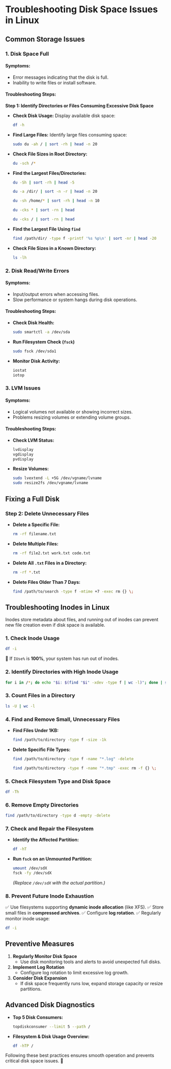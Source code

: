 # **Troubleshooting Disk Space Issues in Linux**

## **Common Storage Issues**

### **1. Disk Space Full**

#### **Symptoms:**

- Error messages indicating that the disk is full.
- Inability to write files or install software.

#### **Troubleshooting Steps:**

**Step 1: Identify Directories or Files Consuming Excessive Disk Space**

- **Check Disk Usage:** Display available disk space:

  ```bash
  df -h
  ```
- **Find Large Files:** Identify large files consuming space:

  ```bash
  sudo du -ah / | sort -rh | head -n 20
  ```
- **Check File Sizes in Root Directory:**

  ```bash
  du -sch /*
  ```
- **Find the Largest Files/Directories:**

  ```bash
  du -Sh | sort -rh | head -5
  ```

  ```bash
  du -a /dir/ | sort -n -r | head -n 20
  ```

  ```bash
  du -sh /home/* | sort -rh | head -n 10
  ```

  ```bash
  du -cks * | sort -rn | head
  ```

  ```bash
  du -cks / | sort -rn | head
  ```
- **Find the Largest File Using `find`**

  ```bash
  find /path/dir/ -type f -printf '%s %p\n' | sort -nr | head -20
  ```
- **Check File Sizes in a Known Directory:**

  ```bash
  ls -lh
  ```

### **2. Disk Read/Write Errors**

#### **Symptoms:**

- Input/output errors when accessing files.
- Slow performance or system hangs during disk operations.

#### **Troubleshooting Steps:**

- **Check Disk Health:**
  ```bash
  sudo smartctl -a /dev/sda
  ```
- **Run Filesystem Check (`fsck`)**
  ```bash
  sudo fsck /dev/sda1
  ```
- **Monitor Disk Activity:**
  ```bash
  iostat
  iotop
  ```

### **3. LVM Issues**

#### **Symptoms:**

- Logical volumes not available or showing incorrect sizes.
- Problems resizing volumes or extending volume groups.

#### **Troubleshooting Steps:**

- **Check LVM Status:**
  ```bash
  lvdisplay
  vgdisplay
  pvdisplay
  ```
- **Resize Volumes:**
  ```bash
  sudo lvextend -L +5G /dev/vgname/lvname
  sudo resize2fs /dev/vgname/lvname
  ```

## **Fixing a Full Disk**

### **Step 2: Delete Unnecessary Files**

- **Delete a Specific File:**
  ```bash
  rm -rf filename.txt
  ```
- **Delete Multiple Files:**
  ```bash
  rm -rf file2.txt work.txt code.txt
  ```
- **Delete All `.txt` Files in a Directory:**
  ```bash
  rm -rf *.txt
  ```
- **Delete Files Older Than 7 Days:**
  ```bash
  find /path/to/search -type f -mtime +7 -exec rm {} \;
  ```

## **Troubleshooting Inodes in Linux**

Inodes store metadata about files, and running out of inodes can prevent new file creation even if disk space is available.

### **1. Check Inode Usage**

```bash
df -i
```

🔹 If `IUse%` is **100%**, your system has run out of inodes.

### **2. Identify Directories with High Inode Usage**

```bash
for i in /*; do echo "$i: $(find "$i" -xdev -type f | wc -l)"; done | sort -nr -k2 | head -10
```

### **3. Count Files in a Directory**

```bash
ls -U | wc -l
```

### **4. Find and Remove Small, Unnecessary Files**

- **Find Files Under 1KB:**

  ```bash
  find /path/to/directory -type f -size -1k
  ```
- **Delete Specific File Types:**

  ```bash
  find /path/to/directory -type f -name "*.log" -delete
  ```

  ```bash
  find /path/to/directory -type f -name "*.tmp" -exec rm -f {} \;
  ```

### **5. Check Filesystem Type and Disk Space**

```bash
df -Th
```

### **6. Remove Empty Directories**

```bash
find /path/to/directory -type d -empty -delete
```

### **7. Check and Repair the Filesystem**

- **Identify the Affected Partition:**
  ```bash
  df -hT
  ```
- **Run `fsck` on an Unmounted Partition:**
  ```bash
  umount /dev/sdX
  fsck -fy /dev/sdX
  ```

  *(Replace `/dev/sdX` with the actual partition.)*

### **8. Prevent Future Inode Exhaustion**

✅ Use filesystems supporting **dynamic inode allocation** (like XFS).
✅ Store small files in **compressed archives**.
✅ Configure **log rotation**.
✅ Regularly monitor inode usage:

```bash
df -i
```

## **Preventive Measures**

1. **Regularly Monitor Disk Space**
   - Use disk monitoring tools and alerts to avoid unexpected full disks.
2. **Implement Log Rotation**
   - Configure log rotation to limit excessive log growth.
3. **Consider Disk Expansion**
   - If disk space frequently runs low, expand storage capacity or resize partitions.

## **Advanced Disk Diagnostics**

- **Top 5 Disk Consumers:**
  ```bash
  topdiskconsumer --limit 5 --path /
  ```
- **Filesystem & Disk Usage Overview:**
  ```bash
  df -hTP /
  ```

Following these best practices ensures smooth operation and prevents critical disk space issues. 🚀
